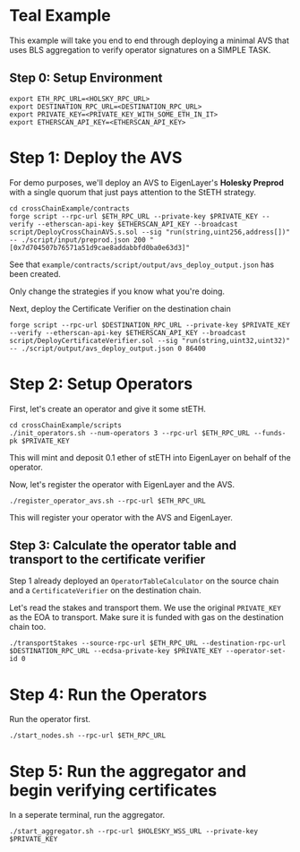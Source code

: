 # Teal Example

This example will take you end to end through deploying a minimal AVS that uses BLS aggregation to verify operator signatures on a SIMPLE TASK.

## Step 0: Setup Environment

```
export ETH_RPC_URL=<HOLSKY_RPC_URL>
export DESTINATION_RPC_URL=<DESTINATION_RPC_URL>
export PRIVATE_KEY=<PRIVATE_KEY_WITH_SOME_ETH_IN_IT>
export ETHERSCAN_API_KEY=<ETHERSCAN_API_KEY>
```

# Step 1: Deploy the AVS

For demo purposes, we'll deploy an AVS to EigenLayer's **Holesky Preprod** with a single quorum that just pays attention to the StETH strategy.

```
cd crossChainExample/contracts
forge script --rpc-url $ETH_RPC_URL --private-key $PRIVATE_KEY --verify --etherscan-api-key $ETHERSCAN_API_KEY --broadcast script/DeployCrossChainAVS.s.sol --sig "run(string,uint256,address[])" -- ./script/input/preprod.json 200 "[0x7d704507b76571a51d9cae8addabbfd0ba0e63d3]"
```
See that `example/contracts/script/output/avs_deploy_output.json` has been created.

Only change the strategies if you know what you're doing.

Next, deploy the Certificate Verifier on the destination chain

```
forge script --rpc-url $DESTINATION_RPC_URL --private-key $PRIVATE_KEY --verify --etherscan-api-key $ETHERSCAN_API_KEY --broadcast script/DeployCertificateVerifier.sol --sig "run(string,uint32,uint32)" -- ./script/output/avs_deploy_output.json 0 86400
```

# Step 2: Setup Operators

First, let's create an operator and give it some stETH.
```
cd crossChainExample/scripts
./init_operators.sh --num-operators 3 --rpc-url $ETH_RPC_URL --funds-pk $PRIVATE_KEY
```
This will mint and deposit 0.1 ether of stETH into EigenLayer on behalf of the operator.

Now, let's register the operator with EigenLayer and the AVS.

```
./register_operator_avs.sh --rpc-url $ETH_RPC_URL
```

This will register your operator with the AVS and EigenLayer. 

## Step 3: Calculate the operator table and transport to the certificate verifier

Step 1 already deployed an `OperatorTableCalculator` on the source chain and a `CertificateVerifier` on the destination chain. 

Let's read the stakes and transport them. We use the original `PRIVATE_KEY` as the EOA to transport. Make sure it is funded with gas on the destination chain too. 

```
./transportStakes --source-rpc-url $ETH_RPC_URL --destination-rpc-url $DESTINATION_RPC_URL --ecdsa-private-key $PRIVATE_KEY --operator-set-id 0
```

# Step 4: Run the Operators

Run the operator first.
```
./start_nodes.sh --rpc-url $ETH_RPC_URL
```

# Step 5: Run the aggregator and begin verifying certificates 
In a seperate terminal, run the aggregator.
```
./start_aggregator.sh --rpc-url $HOLESKY_WSS_URL --private-key $PRIVATE_KEY
```
